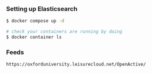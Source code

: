 ### Setting up Elasticsearch

```bash
$ docker compose up -d

# check your containers are running by doing
$ docker container ls
```


### Feeds
`https://oxforduniversity.leisurecloud.net/OpenActive/`